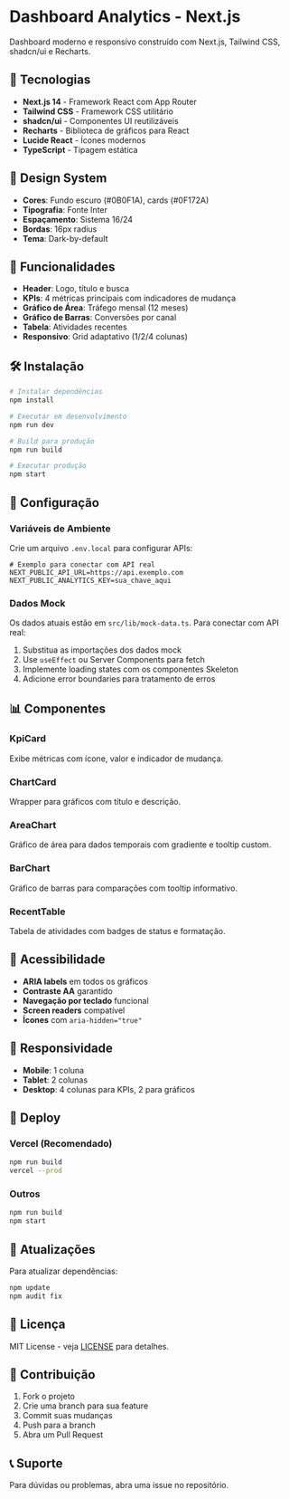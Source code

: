 # Dashboard Analytics - Next.js

Dashboard moderno e responsivo construído com Next.js, Tailwind CSS, shadcn/ui e Recharts.

## 🚀 Tecnologias

- **Next.js 14** - Framework React com App Router
- **Tailwind CSS** - Framework CSS utilitário
- **shadcn/ui** - Componentes UI reutilizáveis
- **Recharts** - Biblioteca de gráficos para React
- **Lucide React** - Ícones modernos
- **TypeScript** - Tipagem estática

## 🎨 Design System

- **Cores**: Fundo escuro (#0B0F1A), cards (#0F172A)
- **Tipografia**: Fonte Inter
- **Espaçamento**: Sistema 16/24
- **Bordas**: 16px radius
- **Tema**: Dark-by-default

## 📱 Funcionalidades

- **Header**: Logo, título e busca
- **KPIs**: 4 métricas principais com indicadores de mudança
- **Gráfico de Área**: Tráfego mensal (12 meses)
- **Gráfico de Barras**: Conversões por canal
- **Tabela**: Atividades recentes
- **Responsivo**: Grid adaptativo (1/2/4 colunas)

## 🛠️ Instalação

```bash
# Instalar dependências
npm install

# Executar em desenvolvimento
npm run dev

# Build para produção
npm run build

# Executar produção
npm start
```

## 🔧 Configuração

### Variáveis de Ambiente
Crie um arquivo `.env.local` para configurar APIs:

```env
# Exemplo para conectar com API real
NEXT_PUBLIC_API_URL=https://api.exemplo.com
NEXT_PUBLIC_ANALYTICS_KEY=sua_chave_aqui
```

### Dados Mock
Os dados atuais estão em `src/lib/mock-data.ts`. Para conectar com API real:

1. Substitua as importações dos dados mock
2. Use `useEffect` ou Server Components para fetch
3. Implemente loading states com os componentes Skeleton
4. Adicione error boundaries para tratamento de erros

## 📊 Componentes

### KpiCard
Exibe métricas com ícone, valor e indicador de mudança.

### ChartCard
Wrapper para gráficos com título e descrição.

### AreaChart
Gráfico de área para dados temporais com gradiente e tooltip custom.

### BarChart
Gráfico de barras para comparações com tooltip informativo.

### RecentTable
Tabela de atividades com badges de status e formatação.

## 🎯 Acessibilidade

- **ARIA labels** em todos os gráficos
- **Contraste AA** garantido
- **Navegação por teclado** funcional
- **Screen readers** compatível
- **Ícones** com `aria-hidden="true"`

## 📱 Responsividade

- **Mobile**: 1 coluna
- **Tablet**: 2 colunas
- **Desktop**: 4 colunas para KPIs, 2 para gráficos

## 🚀 Deploy

### Vercel (Recomendado)
```bash
npm run build
vercel --prod
```

### Outros
```bash
npm run build
npm start
```

## 🔄 Atualizações

Para atualizar dependências:

```bash
npm update
npm audit fix
```

## 📝 Licença

MIT License - veja [LICENSE](LICENSE) para detalhes.

## 🤝 Contribuição

1. Fork o projeto
2. Crie uma branch para sua feature
3. Commit suas mudanças
4. Push para a branch
5. Abra um Pull Request

## 📞 Suporte

Para dúvidas ou problemas, abra uma issue no repositório.
